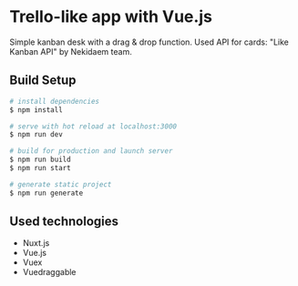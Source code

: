 # Trello-like app with Vue.js
Simple kanban desk with a drag & drop function.
Used API for cards: "Like Kanban API" by Nekidaem team.

## Build Setup

```bash
# install dependencies
$ npm install

# serve with hot reload at localhost:3000
$ npm run dev

# build for production and launch server
$ npm run build
$ npm run start

# generate static project
$ npm run generate
```

## Used technologies
* Nuxt.js
* Vue.js
* Vuex
* Vuedraggable
